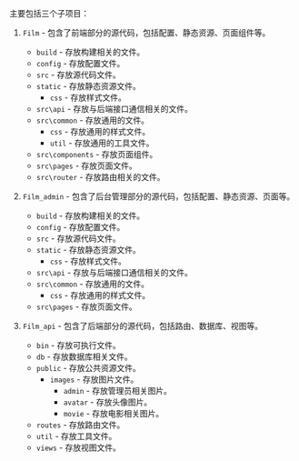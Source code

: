 主要包括三个子项目：

1. `Film` - 包含了前端部分的源代码，包括配置、静态资源、页面组件等。

   - `build` - 存放构建相关的文件。
   - `config` - 存放配置文件。
   - `src` - 存放源代码文件。
   - `static` - 存放静态资源文件。
     - `css` - 存放样式文件。
   - `src\api` - 存放与后端接口通信相关的文件。
   - `src\common` - 存放通用的文件。
     - `css` - 存放通用的样式文件。
     - `util` - 存放通用的工具文件。
   - `src\components` - 存放页面组件。
   - `src\pages` - 存放页面文件。
   - `src\router` - 存放路由相关的文件。
2. `Film_admin` - 包含了后台管理部分的源代码，包括配置、静态资源、页面等。

   - `build` - 存放构建相关的文件。
   - `config` - 存放配置文件。
   - `src` - 存放源代码文件。
   - `static` - 存放静态资源文件。
     - `css` - 存放样式文件。
   - `src\api` - 存放与后端接口通信相关的文件。
   - `src\common` - 存放通用的文件。
     - `css` - 存放通用的样式文件。
   - `src\pages` - 存放页面文件。
3. `Film_api` - 包含了后端部分的源代码，包括路由、数据库、视图等。

   - `bin` - 存放可执行文件。
   - `db` - 存放数据库相关文件。
   - `public` - 存放公共资源文件。
     - `images` - 存放图片文件。
       - `admin` - 存放管理员相关图片。
       - `avatar` - 存放头像图片。
       - `movie` - 存放电影相关图片。
   - `routes` - 存放路由文件。
   - `util` - 存放工具文件。
   - `views` - 存放视图文件。
